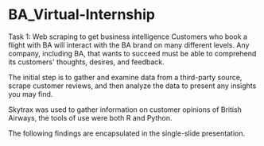 # BA_Virtual-Internship

Task 1: Web scraping to get business intelligence
Customers who book a flight with BA will interact with the BA brand on many different levels. Any company, including BA, that wants to succeed must be able to comprehend its customers' thoughts, desires, and feedback.

The initial step is to gather and examine data from a third-party source, scrape customer reviews, and then analyze the data to present any insights you may find.

Skytrax was used to gather information on customer opinions of British Airways, the tools of use were both R and Python.

The following findings are encapsulated in the single-slide presentation.
